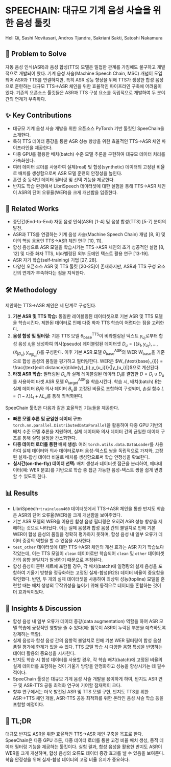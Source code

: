 # SPEECHAIN: 대규모 기계 음성 사슬을 위한 음성 툴킷
Heli Qi, Sashi Novitasari, Andros Tjandra, Sakriani Sakti, Satoshi Nakamura

## 🧩 Problem to Solve
자동 음성 인식(ASR)과 음성 합성(TTS) 모델은 밀접한 관계를 가짐에도 불구하고 개별적으로 개발되어 왔다. 기계 음성 사슬(Machine Speech Chain, MSC) 개념이 도입되어 ASR과 TTS를 연결하지만, 특히 ASR 성능 향상을 위해 TTS가 생성한 합성 음성으로 훈련하는 대규모 TTS→ASR 체인을 위한 효율적인 파이프라인 구축에 어려움이 있다. 기존의 오픈소스 툴킷들은 ASR과 TTS 구성 요소를 독립적으로 개발하여 두 분야 간의 연계가 부족하다.

## ✨ Key Contributions
*   대규모 기계 음성 사슬 개발을 위한 오픈소스 PyTorch 기반 툴킷인 SpeeChain을 소개한다.
*   특히 TTS 데이터 증강을 통한 ASR 성능 향상을 위한 효율적인 TTS→ASR 체인 파이프라인을 제공한다.
*   다중 GPU를 활용한 배치(batch) 수준 모델 추론을 구현하여 대규모 데이터 처리를 가속화한다.
*   여러 데이터 로더를 사용하여 실제(real) 및 합성(synthetic) 데이터의 고정된 비율로 배치를 생성함으로써 ASR 모델 훈련의 안정성을 높인다.
*   훈련 중 동적인 데이터 필터링 및 선택 기능을 제공한다.
*   반지도 학습 환경에서 LibriSpeech 데이터셋에 대한 실험을 통해 TTS→ASR 체인이 ASR의 단어 오류율(WER)을 크게 개선함을 입증한다.

## 📎 Related Works
*   종단간(End-to-End) 자동 음성 인식(ASR) [1-4] 및 음성 합성(TTS) [5-7] 분야의 발전.
*   ASR과 TTS를 연결하는 기계 음성 사슬(Machine Speech Chain) 개념 [8, 9] 및 이의 핵심 응용인 TTS→ASR 체인 연구 [10, 11].
*   합성 음성으로 ASR 모델을 학습시키는 TTS→ASR 체인의 초기 성공적인 실험 [8, 12] 및 다중 화자 TTS, 비라벨링된 외부 도메인 텍스트 활용 연구 [13-19].
*   ASR 자기 학습(self-training) 기법 [27, 28].
*   다양한 오픈소스 ASR 및 TTS 툴킷 [20-25]이 존재하지만, ASR과 TTS 구성 요소 간의 연계가 부족하다는 점을 지적한다.

## 🛠️ Methodology
제안하는 TTS→ASR 체인은 세 단계로 구성된다.
1.  **기본 ASR 및 TTS 학습:** 동일한 레이블링된 데이터셋으로 기본 ASR 및 TTS 모델을 학습시킨다. 제한된 데이터로 인해 다중 화자 TTS 학습이 어렵다는 점을 고려한다.
2.  **음성 합성 및 필터링:** 기본 TTS 모델 $\theta_{\text{base}}^{\text{TTS}}$이 비라벨링된 텍스트 $y_{u_i}$로부터 합성 음성 $\tilde{x}_{i}$을 생성하여 의사(pseudo) 레이블링된 데이터셋 $D_u = \{(\tilde{x}_{1}, y_{u_1}), \dots, (\tilde{x}_{|D_u|}, y_{u_{|D_u|}})\}$를 구성한다. 이후 기본 ASR 모델 $\theta_{\text{base}}^{\text{ASR}}$의 WER $W_{\text{base}}$을 기준으로 합성 음성의 품질을 평가하고 필터링한다. WER은 $W_{\text{base}_{i}} = \frac{\text{edit distance}(\tilde{y}_{i},y_{u_i})}{|y_{u_i}|}$으로 계산된다.
3.  **타겟 ASR 학습:** 필터링된 $D_u$와 실제 레이블링된 데이터 $D_l$를 결합한 $D=D_l \cup D_u$를 사용하여 타겟 ASR 모델 $\theta_{\text{target}}^{\text{ASR}}$을 학습시킨다. 학습 시, 배치(batch) $B$는 실제 데이터 $B_l$와 의사 데이터 $B_u$를 고정된 비율로 조합하여 구성되며, 손실 함수 $L = (1-\lambda)L_{l} + \lambda L_{u}$를 통해 최적화된다.

SpeeChain 툴킷은 다음과 같은 효율적인 기능들을 제공한다.
*   **빠른 모델 추론 및 균일한 데이터 구조:** `torch.nn.parallel.DistributedDataParallel`을 활용하여 다중 GPU 기반의 배치 수준 모델 추론을 지원하며, 실제 데이터와 의사 데이터 간의 균일한 데이터 구조를 통해 실험 설정을 간소화한다.
*   **다중 데이터 로더를 통한 배치 생성:** 여러 `torch.utils.data.DataLoader`를 사용하여 실제 데이터와 의사 데이터로부터 음성-텍스트 쌍을 독립적으로 가져와, 고정된 실제-합성 데이터 비율로 배치를 생성함으로써 학습 안정성을 확보한다.
*   **실시간(on-the-fly) 데이터 선택:** 배치 생성과 데이터셋 접근을 분리하여, 메타데이터(예: WER 분포)를 기반으로 학습 중 접근 가능한 음성-텍스트 쌍을 쉽게 변경할 수 있도록 한다.

## 📊 Results
*   LibriSpeech-`trainclean460` 데이터셋에서 TTS→ASR 체인을 통한 반지도 학습은 ASR의 단어 오류율(WER)을 크게 개선함을 보여주었다.
*   기본 ASR 모델의 WER을 이용한 합성 음성 필터링은 오히려 ASR 성능 향상을 저해하는 것으로 나타났다. 이는 실제 음성과 합성 음성 간의 불일치로 인해 기본 WER이 합성 음성의 품질을 정확히 평가하지 못하며, 합성 음성 내 일부 오류가 데이터 증강의 역할을 할 수 있음을 시사한다.
*   `test_other` 데이터셋에 대한 TTS→ASR 체인의 개선 효과는 ASR 자기 학습보다 작았는데, 이는 TTS 모델이 `clean` 데이터로만 학습되어 `clean` 및 `other` 데이터셋 간의 음향 불일치가 발생하기 때문으로 추정된다.
*   합성 음성이 훈련 세트에 포함될 경우, 각 배치(batch)에 일정량의 실제 음성을 포함하여 기울기 방향을 정규화하는 고정된 실제-합성(R2S) 데이터 비율이 중요함을 확인했다. 반면, 두 개의 실제 데이터셋을 사용하여 최상위 성능(topline) 모델을 훈련할 때는 배치 생성의 무작위성을 높이기 위해 동적으로 데이터를 혼합하는 것이 더 효과적이었다.

## 🧠 Insights & Discussion
*   합성 음성 내 일부 오류가 데이터 증강(data augmentation) 역할을 하여 ASR 모델 학습에 긍정적인 영향을 줄 수 있다(예: 침묵이 ASR이 누락된 부분을 예측하도록 강제하는 역할).
*   실제 음성과 합성 음성 간의 음향적 불일치로 인해 기본 WER 필터링이 합성 음성 품질 평가에 한계가 있을 수 있다. TTS 모델 학습 시 다양한 음향 특성을 반영하는 데이터 활용의 중요성을 시사한다.
*   반지도 학습 시 합성 데이터를 사용할 경우, 각 학습 배치(batch)에 고정된 비율의 실제 데이터를 포함하는 것이 기울기 방향을 안정화하고 성능을 향상시키는 데 필수적이다.
*   SpeeChain 툴킷은 대규모 기계 음성 사슬 개발을 용이하게 하여, 반지도 ASR 연구 및 ASR-TTS 공동 최적화 연구에 기여할 잠재력이 크다.
*   향후 연구에서는 더욱 발전된 ASR 및 TTS 모델 구현, 반지도 TTS를 위한 ASR→TTS 체인 개발, ASR-TTS 공동 최적화를 위한 온라인 음성 사슬 학습 등을 포함할 예정이다.

## 📌 TL;DR
대규모 반지도 ASR을 위한 효율적인 TTS→ASR 체인 구축을 목표로 한다. SpeeChain은 다중 GPU 추론, 다중 데이터 로더를 통한 고정 비율 배치 생성, 동적 데이터 필터링 기능을 제공하는 툴킷이다. 실험 결과, 합성 음성을 활용한 반지도 ASR이 WER을 크게 개선하며, 합성 음성의 오류도 데이터 증강 효과를 낼 수 있음을 보여준다. 학습 안정성을 위해 실제-합성 데이터의 고정 비율 유지가 중요하다.